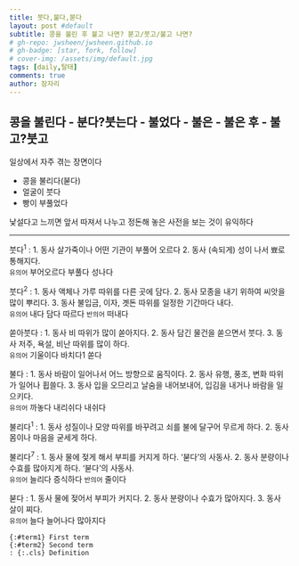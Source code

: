 ```yaml
---
title: 붓다,불다,붇다
layout: post #default
subtitle: 콩을 불린 후 불고 나면? 붇고/붓고/불고 나면?
# gh-repo: jwsheen/jwsheen.github.io
# gh-badge: [star, fork, follow]
# cover-img: /assets/img/default.jpg
tags: [daily,탈태]
comments: true
author: 잠자리
---
```


## 콩을 불린다 - 분다?붓는다 - 불었다 - 불은 - 불은 후 - 불고?붓고
일상에서 자주 겪는 장면이다
* 콩을 불리다(붇다)
* 얼굴이 붓다
* 빵이 부풀었다

낯설다고 느끼면 앞서 따져서 나누고 정돈해 놓은 사전을 보는 것이 유익하다  

<hr/>

붓다<sup>1</sup>
: 1. 동사 살가죽이나 어떤 기관이 부풀어 오르다
2. 동사 (속되게) 성이 나서 뾰로통해지다.  
`유의어` 부어오르다 부풀다 성나다

붓다<sup>2</sup>
: 1. 동사 액체나 가루 따위를 다른 곳에 담다.
2. 동사 모종을 내기 위하여 씨앗을 많이 뿌리다.
3. 동사 불입금, 이자, 곗돈 따위를 일정한 기간마다 내다.  
`유의어` 내다 담다 따르다 `반의어` 떠내다

쏟아붓다
: 1. 동사 비 따위가 많이 쏟아지다.
2. 동사 담긴 물건을 쏟으면서 붓다.
3. 동사 저주, 욕설, 비난 따위를 많이 하다.  
`유의어` 기울이다 바치다1 쏟다  

불다 
: 1. 동사 바람이 일어나서 어느 방향으로 움직이다.
2. 동사 유행, 풍조, 변화 따위가 일어나 휩쓸다.
3. 동사 입을 오므리고 날숨을 내어보내어, 입김을 내거나 바람을 일으키다.  
`유의어` 까놓다 내리쉬다 내쉬다  

불리다<sup>1</sup>
: 1. 동사 성질이나 모양 따위를 바꾸려고 쇠를 불에 달구어 무르게 하다.
2. 동사 몸이나 마음을 굳세게 하다.

불리다<sup>7</sup>
: 1. 동사 물에 젖게 해서 부피를 커지게 하다. ‘붇다’의 사동사.
2. 동사 분량이나 수효를 많아지게 하다. ‘붇다’의 사동사.  
`유의어` 늘리다 증식하다  `반의어` 줄이다

붇다 
: 1. 동사 물에 젖어서 부피가 커지다.
2. 동사 분량이나 수효가 많아지다.
3. 동사 살이 찌다.  
`유의어` 늘다 늘어나다 많아지다


~~~
{:#term1} First term
{:#term2} Second term
: {:.cls} Definition
~~~